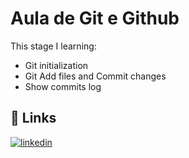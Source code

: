
# Aula de Git e Github

This stage I learning:

- Git initialization
- Git Add files and Commit changes
- Show commits log





## 🔗 Links

[![linkedin](https://img.shields.io/badge/linkedin-0A66C2?style=for-the-badge&logo=linkedin&logoColor=white)](https://www.linkedin.com/in/gabriel-de-oliveira-peixe-a2b27b237/)



